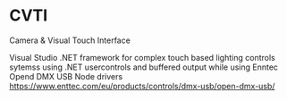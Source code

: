 # CVTI
Camera &amp; Visual Touch Interface

Visual Studio .NET framework for complex touch based lighting controls sytemss using .NET usercontrols and buffered output while using Enntec Opend DMX USB Node drivers
https://www.enttec.com/eu/products/controls/dmx-usb/open-dmx-usb/
